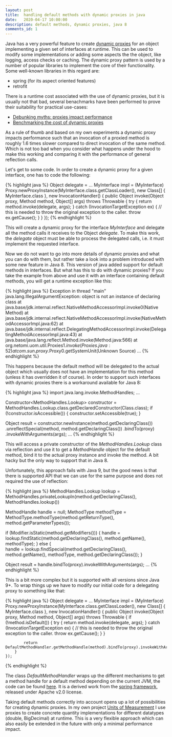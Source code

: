 ```yaml
---
layout: post
title:  handling default methods with dynamic proxies in java
date:   2020-04-17 10:00:00
description: default methods, dynamic proxies, java 8
comments_id: 1
---
```


Java has a very powerful feature to create [dynamic proxies](https://docs.oracle.com/javase/8/docs/technotes/guides/reflection/proxy.html) for
an object implementing a given set of interfaces at runtime. This can be used to modify some implementations or adding some aspects the the
object, like logging, access checks or caching. The dynamic proxy pattern is used by a number of popular libraries to implement the core of
their functionality. Some well-known libraries in this regard are:

* spring (for its aspect oriented features)
* retrofit

There is a runtime cost associated with the use of dynamic proxies, but it is usually not that bad, several benachmarks
have been performed to prove their suitability for practical use-cases:

* [Debunking myths: proxies impact performance](https://spring.io/blog/2007/07/19/debunking-myths-proxies-impact-performance/)
* [Benchmarking the cost of dynamic proxies](http://ordinaryjava.blogspot.com/2008/08/benchmarking-cost-of-dynamic-proxies.html)

As a rule of thumb and based on my own experiments a dynamic proxy impacts performance such that an invocation of a proxied method
is roughly 1.6 times slower compared to direct invocation of the same method. Which is not too bad when you consider what happens
under the hood to make this working and comparing it with the performance of general reflection calls.

Let's get to some code. In order to create a dynamic proxy for a given interface, one has to code the following:

{% highlight java %}
Object delegate = ...
MyInterface impl =
    (MyInterface) Proxy.newProxyInstance(MyInterface.class.getClassLoader(), new Class[] { MyInterface.class }, new InvocationHandler() {
        public Object invoke(Object proxy, Method method, Object[] args) throws Throwable {
            try {
                return method.invoke(delegate, args);
            } catch (InvocationTargetException ex) {
                // this is needed to throw the original exception to the caller.
                throw ex.getCause();
            }
        }
    });
{% endhighlight %}

This will create a dynamic proxy for the interface _MyInterface_ and delegate all the method calls it receives to the Object _delegate_.
To make this work, the _delegate_ object must be able to process the delegated calls, i.e. it must implement the requested interface.

Now we do not want to go into more details of dynamic proxies and what you can do with them, but rather take a look into a
problem introduced with some new feature in Java 8. This version of java added support for default methods in interfaces. But what has this to
do with dynamic proxies? If you take the example from above and use it with an interface containing default methods, you will
get a runtime exception like this:

{% highlight java %}
Exception in thread "main" java.lang.IllegalArgumentException: object is not an instance of declaring class
	at java.base/jdk.internal.reflect.NativeMethodAccessorImpl.invoke0(Native Method)
	at java.base/jdk.internal.reflect.NativeMethodAccessorImpl.invoke(NativeMethodAccessorImpl.java:62)
	at java.base/jdk.internal.reflect.DelegatingMethodAccessorImpl.invoke(DelegatingMethodAccessorImpl.java:43)
	at java.base/java.lang.reflect.Method.invoke(Method.java:566)
	at org.netomi.uom.util.Proxies$1.invoke(Proxies.java:52)
	at com.sun.proxy.$Proxy0.getSystemUnit(Unknown Source)
	...
{% endhighlight %}

This happens because the default method will be delegated to the actual object which usually does not have an implementation
for this method (unless it has overridden it of course). In order to support such interfaces with dynamic proxies there is a
workaround available for Java 8:

{% highlight java %}
import java.lang.invoke.MethodHandles;
...

Constructor<MethodHandles.Lookup> constructor = MethodHandles.Lookup.class.getDeclaredConstructor(Class.class);
if (!constructor.isAccessible()) {
    constructor.setAccessible(true);
}

Object result =
    constructor.newInstance(method.getDeclaringClass())
        .unreflectSpecial(method, method.getDeclaringClass())
        .bindTo(proxy)
        .invokeWithArguments(args);
...
{% endhighlight %}

This will access a private constructor of the _MethodHandles.Lookup_ class via reflection and use it to get a _MethodHandle_
object for the default method, bind it to the actual proxy instance and invoke the method. A bit hacky but the only way
to support that in Java 8.

Unfortunately, this approach fails with Java 9, but the good news is that there is supported API that we can use for the same
purpose and does not required the use of reflection:

{% highlight java %}
MethodHandles.Lookup lookup =
    MethodHandles.privateLookupIn(method.getDeclaringClass(), MethodHandles.lookup())

MethodHandle handle = null;
MethodType methodType =
    MethodType.methodType(method.getReturnType(), method.getParameterTypes());
      
if (Modifier.isStatic(method.getModifiers())) {
    handle = lookup.findStatic(method.getDeclaringClass(), method.getName(), methodType);
} else {        
    handle = lookup.findSpecial(method.getDeclaringClass(), method.getName(), methodType, method.getDeclaringClass());
}

Object result = handle.bindTo(proxy).invokeWithArguments(args);
...
{% endhighlight %}

This is a bit more complex but it is supported with all versions since Java 9+. To wrap things up we have to modify
our initial code for a delegating proxy to something like that:

{% highlight java %}
Object delegate = ...
MyInterface impl =
    (MyInterface) Proxy.newProxyInstance(MyInterface.class.getClassLoader(), new Class[] { MyInterface.class }, new InvocationHandler() {
        public Object invoke(Object proxy, Method method, Object[] args) throws Throwable {
            if (!method.isDefault()) {
                try {
                    return method.invoke(delegate, args);
                } catch (InvocationTargetException ex) {
                    // this is needed to throw the original exception to the caller.
                    throw ex.getCause();
                }
            }
     
            return DefaultMethodHandler.getMethodHandle(method).bindTo(proxy).invokeWithArguments(args);
        }
    });
{% endhighlight %}

The class _DefaultMethodHandler_ wraps up the different mechanisms to get a method handle for a default method
depending on the current JVM, the code can be found [here](https://github.com/netomi/uom/blob/master/src/main/java/org/netomi/uom/util/Proxies.java#L63).
It is a derived work from the [spring framework](https://github.com/spring-projects/spring-framework), released under Apache v2.0 license.

Taking default methods correctly into account opens up a lot of possibilities for creating dynamic proxies. In my own project
[Units of Measurement](https://github.com/netomi/uom) I use proxies to create concrete quantity implementations for different datatypes (double, BigDecimal)
at runtime. This is a very flexible approach which can also easily be extended in the future with only a minimal performance impact.